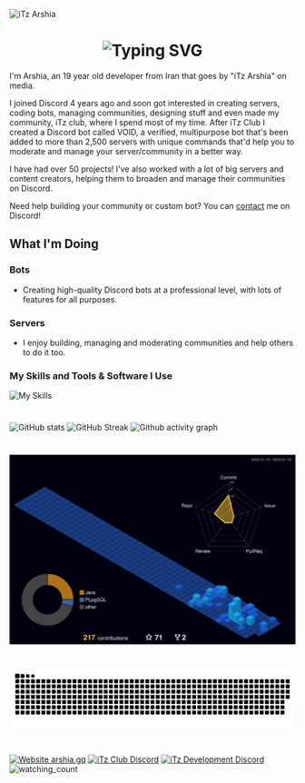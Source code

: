 ![iTz Arshia](https://user-images.githubusercontent.com/89854127/213686835-16c118d2-d724-4ef8-a534-df1032a4caf1.jpg)

<h1 align="center"><img src="https://readme-typing-svg.demolab.com?font=Jetbrains+Mono&size=35&duration=3000&pause=1000&color=A4E3F8&center=true&vCenter=true&width=1000&height=40&lines=Hi%2C+I'm+Arshia;a+Discord+Bot+Developer+and+Server+Architect;I+love+creating+and+coding+cool+stuff;Also%2C+I'm+interested+in+managing+communities;Welcome+to+my+GitHub+profile!" alt="Typing SVG" /></h1>

I'm Arshia, an 19 year old developer from Iran that goes by "iTz Arshia" on media.

I joined Discord 4 years ago and soon got interested in creating servers, coding bots, managing communities, designing stuff and even made my community, iTz club, where I spend most of my time. After iTz Club I created a Discord bot called VOID, a verified, multipurpose bot that's been added to more than 2,500 servers with unique commands that'd help you to moderate and manage your server/community in a better way.

I have had over 50 projects! I've also worked with a lot of big servers and content creators, helping them to broaden and manage their communities on Discord.

Need help building your community or custom bot? You can [contact](https://discord.com/channels/@me/555688871023869952) me on Discord!

## What I'm Doing

### Bots
- Creating high-quality Discord bots at a professional level, with lots of features for all purposes.
### Servers
- I enjoy building, managing and moderating communities and help others to do it too.

### My Skills and Tools & Software I Use
![My Skills](https://skillicons.dev/icons?i=js,ts,html,css,nodejs,jquery,bootstrap,vscode,mongodb,postgres,cloudflare,discord,github,git)
# 
![GitHub stats](https://github-readme-stats.vercel.app/api?username=iTzArshia&count_private=true&show_icons=true&title_color=57cdf1&text_color=ffffff&icon_color=57cdf1&border_color=0d1117&bg_color=0d1117)
![GitHub Streak](https://streak-stats.demolab.com/?user=iTzArshia&background=0d1117&border=0d1117&stroke=57cdf1&ring=57cdf1&fire=57cdf1&currStreakNum=57cdf1&sideNums=57cdf1&currStreakLabel=57cdf1&sideLabels=57cdf1&dates=ffffff)
![Github activity graph](https://github-readme-activity-graph.cyclic.app/graph?username=iTzArshia&theme=react-dark&hide_border=true&area=true)
#
![Github Profile](./profile-3d-contrib/profile-night-view.svg)
#
![Snake](https://github.com/iTzArshia/iTzArshia/blob/output/github-contribution-grid-snake-dark.svg)
#
[![Website arshia.gq](https://img.shields.io/website-up-down-green-red/http/shields.io.svg)](https://arshia.gq)
[![iTz Club Discord](https://badgen.net/discord/members/8hr9CRqmfc)](https://discord.gg/8hr9CRqmfc)
[![iTz Development Discord](https://badgen.net/discord/members/nKrBshQvcK)](https://discord.gg/nKrBshQvcK)
<img src="https://komarev.com/ghpvc/?username=iTzArshia&color=brightgreen" alt="watching_count" />
